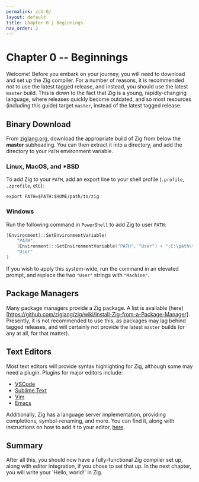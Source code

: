 ```yaml
---
permalink: /ch-0/
layout: default
title: Chapter 0 | Beginnings
nav_order: 2
---
```


# Chapter 0 -- Beginnings

Welcome! Before you embark on your journey, you will need to download and set up the Zig compiler. For a number of reasons, it is recommended *not* to use the latest tagged release, and instead, you should use the latest `master` build. This is down to the fact that Zig is a young, rapidly-changing language, where releases quickly become outdated, and so most resources (including this guide) target `master`, instead of the latest tagged release.

## Binary Download

From [ziglang.org](https://ziglang.org/download/), download the appropriate build of Zig from below the **master** subheading. You can then extract it into a directory, and add the directory to your `PATH` environment variable. 

### Linux, MacOS, and *BSD

To add Zig to your `PATH`, add an export line to your shell profile (`.profile`, `.zprofile`, etc):

```shell
export PATH=$PATH:$HOME/path/to/zig
```

### Windows

Run the following command in `PowerShell` to add Zig to user `PATH`:

```powershell
[Environment]::SetEnvironmentVariable(
    "PATH",
    [Environment]::GetEnvironmentVariable("PATH", "User") + ";C:\path\to\zig",
    "User"
)
```

If you wish to apply this system-wide, run the command in an elevated prompt, and replace the two `"User"` strings with `"Machine"`.

## Package Managers

Many package managers provide a Zig package. A list is available (here)[https://github.com/ziglang/zig/wiki/Install-Zig-from-a-Package-Manager]. Presently, it is not recommended to use this, as packages may lag behind tagged releases, and will certainly not provide the latest `master` builds (or any at all, for that matter).

## Text Editors

Most text editors will provide syntax highlighting for Zig, although some may need a plugin. Plugins for major editors include:
- [VSCode](https://github.com/ziglang/vscode-zig)
- [Sublime Text](https://packagecontrol.io/packages/Zig%20Language)
- [Vim](https://github.com/ziglang/zig.vim)
- [Emacs](https://github.com/ziglang/zig-mode)

Additionally, Zig has a language server implementation, providing completions, symbol-renaming, and more. You can find it, along with instructions on how to add it to your editor, [here](https://github.com/zigtools/zls).

## Summary

After all this, you should now have a fully-functional Zig compiler set up, along with editor integration, if you chose to set that up. In the next chapter, you will write your 'Hello, world!' in Zig.
